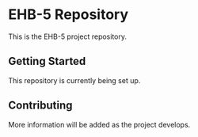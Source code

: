 # EHB-5 Repository

This is the EHB-5 project repository.

## Getting Started

This repository is currently being set up.

## Contributing

More information will be added as the project develops. 